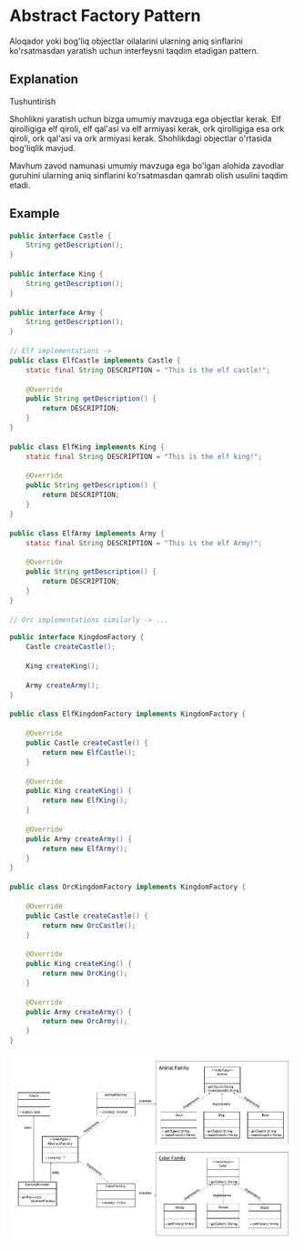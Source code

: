# Abstract Factory Pattern

Aloqador yoki bog'liq objectlar oilalarini ularning aniq sinflarini ko'rsatmasdan
yaratish uchun interfeysni taqdim etadigan pattern.

## Explanation

Tushuntirish

Shohlikni yaratish uchun bizga umumiy mavzuga ega objectlar kerak.
Elf qirolligiga elf qiroli, elf qal'asi va elf armiyasi kerak, ork qirolligiga esa ork qiroli, ork qal'asi va
ork armiyasi kerak. Shohlikdagi objectlar o'rtasida bog'liqlik mavjud.

Mavhum zavod namunasi umumiy mavzuga ega bo'lgan alohida zavodlar
guruhini ularning aniq sinflarini ko'rsatmasdan qamrab olish usulini taqdim etadi.

## Example

```java
public interface Castle {
    String getDescription();
}

public interface King {
    String getDescription();
}

public interface Army {
    String getDescription();
}

// Elf implementations ->
public class ElfCastle implements Castle {
    static final String DESCRIPTION = "This is the elf castle!";

    @Override
    public String getDescription() {
        return DESCRIPTION;
    }
}

public class ElfKing implements King {
    static final String DESCRIPTION = "This is the elf king!";

    @Override
    public String getDescription() {
        return DESCRIPTION;
    }
}

public class ElfArmy implements Army {
    static final String DESCRIPTION = "This is the elf Army!";

    @Override
    public String getDescription() {
        return DESCRIPTION;
    }
}

// Orc implementations similarly -> ...
```

```java
public interface KingdomFactory {
    Castle createCastle();

    King createKing();

    Army createArmy();
}

public class ElfKingdomFactory implements KingdomFactory {

    @Override
    public Castle createCastle() {
        return new ElfCastle();
    }

    @Override
    public King createKing() {
        return new ElfKing();
    }

    @Override
    public Army createArmy() {
        return new ElfArmy();
    }
}

public class OrcKingdomFactory implements KingdomFactory {

    @Override
    public Castle createCastle() {
        return new OrcCastle();
    }

    @Override
    public King createKing() {
        return new OrcKing();
    }

    @Override
    public Army createArmy() {
        return new OrcArmy();
    }
}
```

![windows](src/main/resources/img/updated_abstract_factory.jpg)
